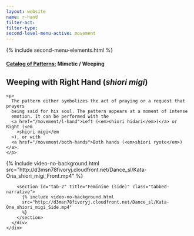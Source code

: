 ```yaml
---
layout: website
name: r-hand
filter-act:
filter-type:
second-level-menu-active: movement
---
```


{% include second-menu-elements.html %}

<main class="page-content">
  <div class="text-container">
    <h4><a href="/movement/">Catalog of Patterns:</a> Mimetic / Weeping</h4>
    <h2>Weeping with Right Hand (<em>shiori migi</em>)</h2>

    <p>
      The pattern either symbolizes the act of praying or a request that prayers
      being said for his soul. The pattern appears at a moment of intense
      emotion. It can be performed with the
      <a href="/movement/l-hand">Left (<em>shiori hidari</em>)</a> or Right (<em
        >shiori migi</em
      >), or with
      <a href="/movement/both-hands">Both hands (<em>shiori ryote</em>)</a>.
    </p>
  </div>
  <div class="tabs-container">
    <div class="tabs-container__links">
      <div class="wrapper">
        <div id="tabs"></div>
      </div>
    </div>
    <div class="tabs-container__content">
      <div class="wrapper">
        <section id="tab-1" title="Feminine (front)" class="tabbed-narrative">
          {% include video-no-background.html
          src="http://d3msn78fivoryj.cloudfront.net/Dance_sl/Kata-Ona_shiori_migi_Front.mp4"
          %}
        </section>

        <section id="tab-2" title="Feminine (side)" class="tabbed-narrative">
          {% include video-no-background.html
          src="http://d3msn78fivoryj.cloudfront.net/Dance_sl/Kata-Ona_shiori_migi_Side.mp4"
          %}
        </section>
      </div>
    </div>
  </div>
</main>
